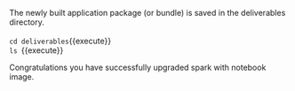 The newly built application package (or bundle) is saved in the deliverables directory.
<br><br>`cd deliverables`{{execute}}
<br>`ls `{{execute}}

Congratulations you have successfully upgraded spark with notebook image.
